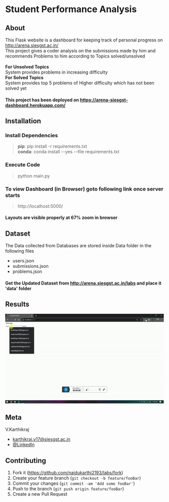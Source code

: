 # Student Performance Analysis

## About
This Flask website is a dashboard for keeping track of personal progress on http://arena.siesgst.ac.in/  
This project gives a coder analysis on the submissions made by him and recommends Problems to him according to Topics solved/unsolved 
<br>
<br>
<b>For Unsolved Topics</b>
<br>
System provides problems in increasing difficulty 
<br>
<b>For Solved Topics</b>
<br>
System provides top 5 problems of Higher  difficulty which has not been solved yet


#### This project has been deployed on https://arena-siesgst-dashboard.herokuapp.com/

## Installation

### Install Dependencies
> <b>pip</b>: pip install -r requirements.txt
> <br>
<b>conda</b>:  conda install --yes --file requirements.txt

### Execute Code
>python main.py

### To view Dashboard (in Browser) goto following link once server starts
>http://localhost:5000/

#### Layouts are visible properly at 67% zoom in browser

## Dataset
The Data collected from Databases are stored inside Data folder in the following files
- users.json
- submissions.json
- problems.json

#### Get the Updated Dataset from <http://arena.siesgst.ac.in/labs> and place it 'data' folder

## Results
![](images/demo.gif)

## Meta

V.Karthikraj 
- karthikraj.v17@siesgst.ac.in
- [@LinkedIn](https://www.linkedin.com/in/naidukarthi2193/) 

## Contributing

1. Fork it (<https://github.com/naidukarthi2193/labs/fork>)
2. Create your feature branch (`git checkout -b feature/fooBar`)
3. Commit your changes (`git commit -am 'Add some fooBar'`)
4. Push to the branch (`git push origin feature/fooBar`)
5. Create a new Pull Request
